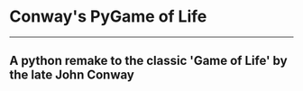 # Conway's PyGame of Life
---
## A python remake to the classic 'Game of Life' by the late John Conway